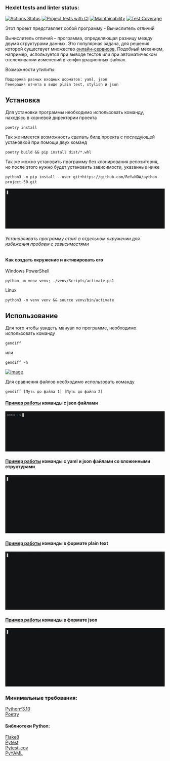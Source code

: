 ### Hexlet tests and linter status:
[![Actions Status](https://github.com/ReYaNOW/python-project-50/workflows/hexlet-check/badge.svg)](https://github.com/ReYaNOW/python-project-50/actions) [![Project tests with CI](https://github.com/ReYaNOW/python-project-50/actions/workflows/action_tests.yml/badge.svg)](https://github.com/ReYaNOW/python-project-50/actions/workflows/action_tests.yml) [![Maintainability](https://api.codeclimate.com/v1/badges/f3344950f20704d22db6/maintainability)](https://codeclimate.com/github/ReYaNOW/python-project-50/maintainability) [![Test Coverage](https://api.codeclimate.com/v1/badges/f3344950f20704d22db6/test_coverage)](https://codeclimate.com/github/ReYaNOW/python-project-50/test_coverage)

Этот проект представляет собой программу - Вычислитель отличий

Вычислитель отличий – программа, определяющая разницу между двумя структурами данных. Это популярная задача, для решения которой существует множество [онлайн-сервисов](http://www.jsondiff.com/). Подобный механизм, например, используется при выводе тестов или при автоматическом отслеживании изменений в конфигурационных файлах.

Возможности утилиты:

    Поддержка разных входных форматов: yaml, json
    Генерация отчета в виде plain text, stylish и json


## Установка  

Для установки программы необходимо использовать команду, находясь в корневой директории проекта
```
poetry install
```
  
Так же имеется возможность сделать билд проекта с последующей установкой при помощи двух команд
```
poetry build && pip install dist/*.whl
```

Так же можно установить программу без клонирования репозитория, но после этого нужно будет установить зависимости, указанные ниже
```
python3 -m pip install --user git+https://github.com/ReYaNOW/python-project-50.git
```  
  
![](https://github.com/ReYaNOW/repo_for_gifs/blob/main/python-project-50-gifs/installv2.gif?raw=true)  
  
###### Устанавливать программу стоит в отдельном окружении для избежания проблем с зависимостями  

#### Как создать окружение и активировать его
Windows  PowerShell
```
python -m venv venv; ./venv/Scripts/activate.ps1
```
  
Linux  
```
python3 -m venv venv && source venv/bin/activate
```
   
  
## Использование  
  
Для того чтобы увидеть мануал по программе, необходимо использовать команду 
```
gendiff
```
или 
```
gendiff -h
``` 
<a href="https://asciinema.org/a/616198?autoplay=1" target="_blank" rel="noreferrer"><img src="https://cdn.discordapp.com/attachments/324178393161793536/1165092906365898833/image.png?ex=65459853&is=65332353&hm=f3207a585d7425955ec91531777f8b7dcea3819902f965ee263a649eec3952ff&" alt="image" /></a>

Для сравнения файлов необходимо использовать команду 
```  
gendiff [Путь до файла 1] [Путь до файла 2]  
```  
  
#### [Пример работы](https://asciinema.org/a/572987?autoplay=1) команды c json файлами 
![](https://github.com/ReYaNOW/repo_for_gifs/blob/main/python-project-50-gifs/json_stylish.gif?raw=true)  
  
#### [Пример работы](https://asciinema.org/a/577785?autoplay=1) команды с yaml и json файлами со вложенными структурами  
![](https://github.com/ReYaNOW/repo_for_gifs/blob/main/python-project-50-gifs/json_yaml_recursive.gif?raw=true)  
  
#### [Пример работы](https://asciinema.org/a/616200?autoplay=1) команды в формате plain text  
![](https://github.com/ReYaNOW/repo_for_gifs/blob/main/python-project-50-gifs/json_plain.gif?raw=true)  
  
#### [Пример работы](https://asciinema.org/a/616201?autoplay=1) команды в формате json  
![](https://github.com/ReYaNOW/repo_for_gifs/blob/main/python-project-50-gifs/json_format_json.gif?raw=true)  
  
### Минимальные требования:  
[Python^3.10](https://www.python.org/)  
[Poetry](https://python-poetry.org/)  
#### Библиотеки Python:  
[Flake8](https://pypi.org/project/flake8/)  
[Pytest](https://pypi.org/project/pytest/)  
[Pytest-cov](https://pypi.org/project/pytest-cov/)    
[PyYAML](https://pypi.org/project/pytest-cov/)  